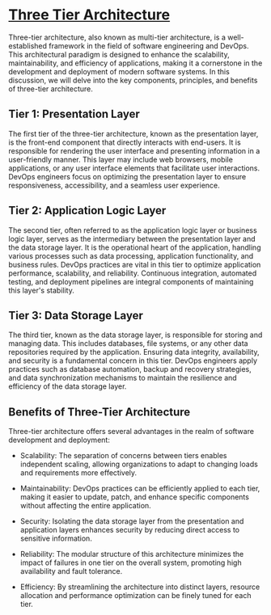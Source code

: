 # <ins>Three Tier Architecture</ins>

Three-tier architecture, also known as multi-tier architecture, is a well-established framework in the field of software engineering and DevOps. This architectural paradigm is designed to enhance the scalability, maintainability, and efficiency of applications, making it a cornerstone in the development and deployment of modern software systems. In this discussion, we will delve into the key components, principles, and benefits of three-tier architecture.


## Tier 1: Presentation Layer
The first tier of the three-tier architecture, known as the presentation layer, is the front-end component that directly interacts with end-users. It is responsible for rendering the user interface and presenting information in a user-friendly manner. This layer may include web browsers, mobile applications, or any user interface elements that facilitate user interactions. DevOps engineers focus on optimizing the presentation layer to ensure responsiveness, accessibility, and a seamless user experience.

## Tier 2: Application Logic Layer
The second tier, often referred to as the application logic layer or business logic layer, serves as the intermediary between the presentation layer and the data storage layer. It is the operational heart of the application, handling various processes such as data processing, application functionality, and business rules. DevOps practices are vital in this tier to optimize application performance, scalability, and reliability. Continuous integration, automated testing, and deployment pipelines are integral components of maintaining this layer's stability.

## Tier 3: Data Storage Layer
The third tier, known as the data storage layer, is responsible for storing and managing data. This includes databases, file systems, or any other data repositories required by the application. Ensuring data integrity, availability, and security is a fundamental concern in this tier. DevOps engineers apply practices such as database automation, backup and recovery strategies, and data synchronization mechanisms to maintain the resilience and efficiency of the data storage layer.

## Benefits of Three-Tier Architecture
Three-tier architecture offers several advantages in the realm of software development and deployment:

- Scalability: The separation of concerns between tiers enables independent scaling, allowing organizations to adapt to changing loads and requirements more effectively.

- Maintainability: DevOps practices can be efficiently applied to each tier, making it easier to update, patch, and enhance specific components without affecting the entire application.

- Security: Isolating the data storage layer from the presentation and application layers enhances security by reducing direct access to sensitive information.

- Reliability: The modular structure of this architecture minimizes the impact of failures in one tier on the overall system, promoting high availability and fault tolerance.

- Efficiency: By streamlining the architecture into distinct layers, resource allocation and performance optimization can be finely tuned for each tier.
